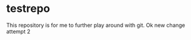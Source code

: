 testrepo
========
This repository is for me to further play around with git.
Ok new change attempt 2
